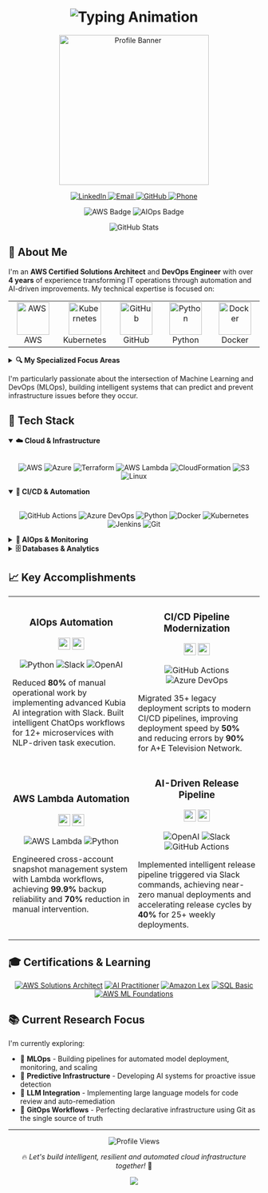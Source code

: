 
<h1 align="center">
  <img src="https://readme-typing-svg.herokuapp.com?font=Montserrat&weight=600&size=28&pause=1000&center=true&vCenter=true&width=800&lines=Naganathan+Paramasivam;DevOps+%26+AIOps+Engineer;AWS+Certified+Solutions+Architect;Cloud+Automation+%7C+CI%2FCD+%7C+Kubernetes+%7C+AI" alt="Typing Animation" />
</h1>

<p align="center">
  <img src="https://user-images.githubusercontent.com/74038190/212750996-938b257b-266c-45a7-9af7-655341c0f58b.gif" height="300" alt="Profile Banner"/>
</p>

<div align="center">
  <a href="https://www.linkedin.com/in/naganathan-paramasivam/" target="_blank">
    <img src="https://img.shields.io/badge/LinkedIn-0077B5?style=for-the-badge&logo=linkedin&logoColor=white" alt="LinkedIn" />
  </a>
  <a href="mailto:nathannathan42242@gmail.com">
    <img src="https://img.shields.io/badge/Email-D14836?style=for-the-badge&logo=gmail&logoColor=white" alt="Email" />
  </a>
  <a href="https://github.com/naganathan01">
    <img src="https://img.shields.io/badge/GitHub-100000?style=for-the-badge&logo=github&logoColor=white" alt="GitHub" />
  </a>
  <a href="tel:+918838611237">
    <img src="https://img.shields.io/badge/Phone-4285F4?style=for-the-badge&logo=google-voice&logoColor=white" alt="Phone" />
  </a>
</div>

<p align="center">
  <img src="https://img.shields.io/badge/AWS-Solutions%20Architect%20Associate-%23FF9900?style=for-the-badge&logo=amazonaws&logoColor=white" alt="AWS Badge" />
  <img src="https://img.shields.io/badge/AIOps-Specialist-6802DD?style=for-the-badge&logo=amazoncloudwatch&logoColor=white" alt="AIOps Badge" />
</p>

<div align="center">
  <img src="https://github-readme-stats.vercel.app/api?username=naganathan01&show_icons=true&count_private=true&hide_border=true&title_color=1f6feb&icon_color=39d353&text_color=ffffff&bg_color=0d1117" alt="GitHub Stats" />
</div>

## 🧠 About Me

I'm an **AWS Certified Solutions Architect** and **DevOps Engineer** with over **4 years** of experience transforming IT operations through automation and AI-driven improvements. My technical expertise is focused on:

<table align="center">
  <tr>
    <td align="center" width="96">
      <img src="https://techstack-generator.vercel.app/aws-icon.svg" alt="AWS" width="65" height="65" />
      <br>AWS
    </td>
    <td align="center" width="96">
      <img src="https://techstack-generator.vercel.app/kubernetes-icon.svg" alt="Kubernetes" width="65" height="65" />
      <br>Kubernetes
    </td>
    <td align="center" width="96">
      <img src="https://techstack-generator.vercel.app/github-icon.svg" alt="GitHub" width="65" height="65" />
      <br>GitHub
    </td>
    <td align="center" width="96">
      <img src="https://techstack-generator.vercel.app/python-icon.svg" alt="Python" width="65" height="65" />
      <br>Python
    </td>
    <td align="center" width="96">
      <img src="https://techstack-generator.vercel.app/docker-icon.svg" alt="Docker" width="65" height="65" />
      <br>Docker
    </td>
    
  </tr>
</table>

<details>
  <summary><b>🔍 My Specialized Focus Areas</b></summary>
  <br>
  <ul>
    <li>🏗️ <b>Infrastructure as Code:</b> Building scalable and repeatable cloud environments with Terraform and AWS CloudFormation</li>
    <li>🚢 <b>Containerized Workloads:</b> Orchestrating applications using Docker and Kubernetes (EKS)</li>
    <li>🔄 <b>CI/CD Automation:</b> Implementing robust pipelines with Azure DevOps and GitHub Actions</li>
    <li>📊 <b>Monitoring & Observability:</b> Setting up comprehensive cloud monitoring with CloudWatch, Grafana and Prometheus</li>
    <li>⚡ <b>Serverless Architecture:</b> Developing event-driven solutions with AWS Lambda</li>
    <li>🤖 <b>AIOps Integration:</b> Pioneering AI-powered operations with Kubia AI and custom ML models</li>
    <li>🔧 <b>ChatOps:</b> Building sophisticated Slack-based operational workflows</li>
  </ul>
</details>

I'm particularly passionate about the intersection of Machine Learning and DevOps (MLOps), building intelligent systems that can predict and prevent infrastructure issues before they occur.

## 🚀 Tech Stack

<details open>
  <summary><b>☁️ Cloud & Infrastructure</b></summary>
  <br>
  <p align="center">
    <img src="https://img.shields.io/badge/AWS-%23FF9900.svg?style=for-the-badge&logo=amazon-aws&logoColor=white" alt="AWS" />
    <img src="https://img.shields.io/badge/azure-%230072C6.svg?style=for-the-badge&logo=microsoftazure&logoColor=white" alt="Azure" />
    <img src="https://img.shields.io/badge/terraform-%235835CC.svg?style=for-the-badge&logo=terraform&logoColor=white" alt="Terraform" />
    <img src="https://img.shields.io/badge/AWS%20Lambda-%23FF9900.svg?style=for-the-badge&logo=aws-lambda&logoColor=white" alt="AWS Lambda" />
    <img src="https://img.shields.io/badge/AWS%20CloudFormation-%23FF9900.svg?style=for-the-badge&logo=amazon-aws&logoColor=white" alt="CloudFormation" />
    <img src="https://img.shields.io/badge/AWS%20S3-%23569A31.svg?style=for-the-badge&logo=amazon-s3&logoColor=white" alt="S3" />
    <img src="https://img.shields.io/badge/Linux-FCC624?style=for-the-badge&logo=linux&logoColor=black" alt="Linux" />
  </p>
</details>

<details open>
  <summary><b>🔄 CI/CD & Automation</b></summary>
  <br>
  <p align="center">
    <img src="https://img.shields.io/badge/github%20actions-%232671E5.svg?style=for-the-badge&logo=githubactions&logoColor=white" alt="GitHub Actions" />
    <img src="https://img.shields.io/badge/Azure%20DevOps-%230078D7.svg?style=for-the-badge&logo=azure-devops&logoColor=white" alt="Azure DevOps" />
    <img src="https://img.shields.io/badge/python-3670A0?style=for-the-badge&logo=python&logoColor=ffdd54" alt="Python" />
    <img src="https://img.shields.io/badge/Docker-%232496ED.svg?style=for-the-badge&logo=docker&logoColor=white" alt="Docker" />
    <img src="https://img.shields.io/badge/kubernetes-%23326ce5.svg?style=for-the-badge&logo=kubernetes&logoColor=white" alt="Kubernetes" />
    <img src="https://img.shields.io/badge/jenkins-%232C5263.svg?style=for-the-badge&logo=jenkins&logoColor=white" alt="Jenkins" />
    <img src="https://img.shields.io/badge/git-%23F05033.svg?style=for-the-badge&logo=git&logoColor=white" alt="Git" />
  </p>
</details>

<details>
  <summary><b>🧠 AIOps & Monitoring</b></summary>
  <br>
  <p align="center">
    <img src="https://img.shields.io/badge/Slack-4A154B?style=for-the-badge&logo=slack&logoColor=white" alt="Slack" />
    <img src="https://img.shields.io/badge/AWS%20CloudWatch-%23FF9900.svg?style=for-the-badge&logo=amazon-cloudwatch&logoColor=white" alt="CloudWatch" />
    <img src="https://img.shields.io/badge/prometheus-%23E6522C.svg?style=for-the-badge&logo=prometheus&logoColor=white" alt="Prometheus" />
    <img src="https://img.shields.io/badge/grafana-%23F46800.svg?style=for-the-badge&logo=grafana&logoColor=white" alt="Grafana" />
    <img src="https://img.shields.io/badge/OpenAI-%23412991.svg?style=for-the-badge&logo=openai&logoColor=white" alt="OpenAI" />
    <img src="https://img.shields.io/badge/Machine%20Learning-%23FF6F00.svg?style=for-the-badge&logo=tensorflow&logoColor=white" alt="Machine Learning" />
    <img src="https://img.shields.io/badge/FreshService-%2300B388.svg?style=for-the-badge&logo=freshworks&logoColor=white" alt="FreshService" />
  </p>
</details>

<details>
  <summary><b>🗄️ Databases & Analytics</b></summary>
  <br>
  <p align="center">
    <img src="https://img.shields.io/badge/MySQL-%234479A1.svg?style=for-the-badge&logo=mysql&logoColor=white" alt="MySQL" />
    <img src="https://img.shields.io/badge/Microsoft%20SQL%20Server-CC2927?style=for-the-badge&logo=microsoft%20sql%20server&logoColor=white" alt="MSSQL" />
    <img src="https://img.shields.io/badge/Power%20BI-F2C811?style=for-the-badge&logo=powerbi&logoColor=black" alt="Power BI" />
    <img src="https://img.shields.io/badge/AWS%20DynamoDB-4053D6?style=for-the-badge&logo=amazon-dynamodb&logoColor=white" alt="DynamoDB" />
    <img src="https://img.shields.io/badge/postgres-%23316192.svg?style=for-the-badge&logo=postgresql&logoColor=white" alt="PostgreSQL" />
    <img src="https://img.shields.io/badge/AWS%20RDS-%23527FFF.svg?style=for-the-badge&logo=amazon-rds&logoColor=white" alt="RDS" />
  </p>
</details>

## 📈 Key Accomplishments

<table>
  <tr>
    <td width="50%">
      <h3 align="center">AIOps Automation</h3>
      <div align="center">
        <a href="#" target="_blank"><img src="https://raw.githubusercontent.com/rahuldkjain/github-profile-readme-generator/master/src/images/icons/Social/youtube.svg" width="24" height="24" /></a>
        <a href="#" target="_blank"><img src="https://raw.githubusercontent.com/rahuldkjain/github-profile-readme-generator/master/src/images/icons/Social/github.svg" width="24" height="24" /></a>
      </div>
      <p align="center">
        <img src="https://img.shields.io/badge/Python-3670A0?style=flat-square&logo=python&logoColor=ffdd54" alt="Python" />
        <img src="https://img.shields.io/badge/Slack-4A154B?style=flat-square&logo=slack&logoColor=white" alt="Slack" />
        <img src="https://img.shields.io/badge/OpenAI-%23412991.svg?style=flat-square&logo=openai&logoColor=white" alt="OpenAI" />
      </p>
      <p>
        Reduced <b>80%</b> of manual operational work by implementing advanced Kubia AI integration with Slack. Built intelligent ChatOps workflows for 12+ microservices with NLP-driven task execution.
      </p>
    </td>
    <td width="50%">
      <h3 align="center">CI/CD Pipeline Modernization</h3>
      <div align="center">
        <a href="#" target="_blank"><img src="https://raw.githubusercontent.com/rahuldkjain/github-profile-readme-generator/master/src/images/icons/Social/youtube.svg" width="24" height="24" /></a>
        <a href="#" target="_blank"><img src="https://raw.githubusercontent.com/rahuldkjain/github-profile-readme-generator/master/src/images/icons/Social/github.svg" width="24" height="24" /></a>
      </div>
      <p align="center">
        <img src="https://img.shields.io/badge/GitHub%20Actions-%232671E5.svg?style=flat-square&logo=githubactions&logoColor=white" alt="GitHub Actions" />
        <img src="https://img.shields.io/badge/Azure%20DevOps-%230078D7.svg?style=flat-square&logo=azure-devops&logoColor=white" alt="Azure DevOps" />
      </p>
      <p>
        Migrated 35+ legacy deployment scripts to modern CI/CD pipelines, improving deployment speed by <b>50%</b> and reducing errors by <b>90%</b> for A+E Television Network.
      </p>
    </td>
  </tr>
  <tr>
    <td width="50%">
      <h3 align="center">AWS Lambda Automation</h3>
      <div align="center">
        <a href="#" target="_blank"><img src="https://raw.githubusercontent.com/rahuldkjain/github-profile-readme-generator/master/src/images/icons/Social/youtube.svg" width="24" height="24" /></a>
        <a href="#" target="_blank"><img src="https://raw.githubusercontent.com/rahuldkjain/github-profile-readme-generator/master/src/images/icons/Social/github.svg" width="24" height="24" /></a>
      </div>
      <p align="center">
        <img src="https://img.shields.io/badge/AWS%20Lambda-%23FF9900.svg?style=flat-square&logo=aws-lambda&logoColor=white" alt="AWS Lambda" />
        <img src="https://img.shields.io/badge/Python-3670A0?style=flat-square&logo=python&logoColor=ffdd54" alt="Python" />
      </p>
      <p>
        Engineered cross-account snapshot management system with Lambda workflows, achieving <b>99.9%</b> backup reliability and <b>70%</b> reduction in manual intervention.
      </p>
    </td>
    <td width="50%">
      <h3 align="center">AI-Driven Release Pipeline</h3>
      <div align="center">
        <a href="#" target="_blank"><img src="https://raw.githubusercontent.com/rahuldkjain/github-profile-readme-generator/master/src/images/icons/Social/youtube.svg" width="24" height="24" /></a>
        <a href="#" target="_blank"><img src="https://raw.githubusercontent.com/rahuldkjain/github-profile-readme-generator/master/src/images/icons/Social/github.svg" width="24" height="24" /></a>
      </div>
      <p align="center">
        <img src="https://img.shields.io/badge/OpenAI-%23412991.svg?style=flat-square&logo=openai&logoColor=white" alt="OpenAI" />
        <img src="https://img.shields.io/badge/Slack-4A154B?style=flat-square&logo=slack&logoColor=white" alt="Slack" />
        <img src="https://img.shields.io/badge/GitHub%20Actions-%232671E5.svg?style=flat-square&logo=githubactions&logoColor=white" alt="GitHub Actions" />
      </p>
      <p>
        Implemented intelligent release pipeline triggered via Slack commands, achieving near-zero manual deployments and accelerating release cycles by <b>40%</b> for 25+ weekly deployments.
      </p>
    </td>
  </tr>
</table>

## 🎓 Certifications & Learning

<p align="center">
  <a href="#"><img src="https://img.shields.io/badge/AWS%20Certified%20Solutions%20Architect-Associate-%23FF9900?style=for-the-badge&logo=amazonaws&logoColor=white" alt="AWS Solutions Architect" /></a>
  <a href="#"><img src="https://img.shields.io/badge/AI%20Practitioner-In%20Progress-%236f42c1?style=for-the-badge&logo=tensorflow&logoColor=white" alt="AI Practitioner" /></a>
  <a href="#"><img src="https://img.shields.io/badge/Amazon%20Lex-232F3E?style=for-the-badge&logo=amazon-aws&logoColor=white" alt="Amazon Lex" /></a>
  <a href="#"><img src="https://img.shields.io/badge/SQL%20Basic-4479A1?style=for-the-badge&logo=mysql&logoColor=white" alt="SQL Basic" /></a>
  <a href="#"><img src="https://img.shields.io/badge/AWS%20ML%20Foundations-232F3E?style=for-the-badge&logo=amazon-aws&logoColor=white" alt="AWS ML Foundations" /></a>
</p>

## 📚 Current Research Focus

I'm currently exploring:

- 🤖 **MLOps** - Building pipelines for automated model deployment, monitoring, and scaling
- 🔮 **Predictive Infrastructure** - Developing AI systems for proactive issue detection 
- 💬 **LLM Integration** - Implementing large language models for code review and auto-remediation
- 🔄 **GitOps Workflows** - Perfecting declarative infrastructure using Git as the single source of truth

---

<p align="center">
  <img src="https://komarev.com/ghpvc/?username=naganathan01&color=blueviolet&style=for-the-badge" alt="Profile Views" />
</p>

<p align="center">
  🔥 <i>Let's build intelligent, resilient and automated cloud infrastructure together!</i> 🚀
</p>

<p align="center">
  <img src="https://capsule-render.vercel.app/api?type=waving&color=gradient&height=100&section=footer" />
</p>
